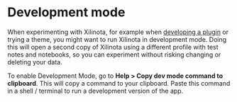 # Development mode

When experimenting with Xilinota, for example when [developing a plugin](https://github.com/XilinJia/Xilinota/blob/dev/readme/api/get_started/plugins.md) or trying a theme, you might want to run Xilinota in development mode. Doing this will open a second copy of Xilinota using a different profile with test notes and notebooks, so you can experiment without risking changing or deleting your data.

To enable Development Mode, go to **Help > Copy dev mode command to clipboard**. This will copy a command to your clipboard. Paste this command in a shell / terminal to run a development version of the app. 
